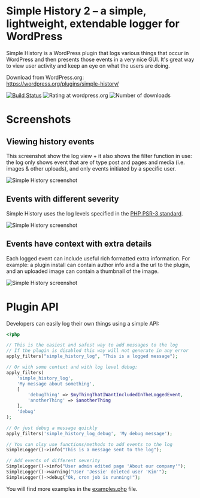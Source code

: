 # Simple History 2 – a simple, lightweight, extendable logger for WordPress

Simple History is a WordPress plugin that logs various things that occur in WordPress and then presents those events in a very nice GUI. It's great way to view user activity and keep an eye on what the users are doing.

Download from WordPress.org:  
https://wordpress.org/plugins/simple-history/

[![Build Status](https://travis-ci.org/bonny/WordPress-Simple-History.svg?branch=master)](https://travis-ci.org/bonny/WordPress-Simple-History)
![Rating at wordpress.org](https://img.shields.io/wordpress/plugin/r/simple-history.svg)
![Number of downloads](https://img.shields.io/wordpress/plugin/dt/simple-history.svg)

# Screenshots

## Viewing history events

This screenshot show the log view + it also shows the filter function in use: the log only shows event that
are of type post and pages and media (i.e. images & other uploads), and only events
initiated by a specific user.

![Simple History screenshot](https://ps.w.org/simple-history/assets/screenshot-1.png?rev=1)

## Events with different severity

Simple History uses the log levels specified in the [PHP PSR-3 standard](http://www.php-fig.org/psr/psr-3/).

![Simple History screenshot](https://ps.w.org/simple-history/assets/screenshot-2.png?rev=1096689)

## Events have context with extra details

Each logged event can include useful rich formatted extra information. For example: a plugin install can contain author info and a the url to the plugin, and an uploaded image can contain a thumbnail of the image.

![Simple History screenshot](http://ps.w.org/simple-history/assets/screenshot-3.png?rev=1096689)

# Plugin API

Developers can easily log their own things using a simple API:

```php
<?php

// This is the easiest and safest way to add messages to the log
// If the plugin is disabled this way will not generate in any error
apply_filters("simple_history_log", "This is a logged message");

// Or with some context and with log level debug:
apply_filters(
	'simple_history_log',
	'My message about something',
	[
		'debugThing' => $myThingThatIWantIncludedInTheLoggedEvent,
		'anotherThing' => $anotherThing
	],
	'debug'
);

// Or just debug a message quickly
apply_filters('simple_history_log_debug', 'My debug message');

// You can olsy use functions/methods to add events to the log
SimpleLogger()->info("This is a message sent to the log");

// Add events of different severity
SimpleLogger()->info("User admin edited page 'About our company'");
SimpleLogger()->warning("User 'Jessie' deleted user 'Kim'");
SimpleLogger()->debug("Ok, cron job is running!");

```

You will find more examples in the [examples.php](https://github.com/bonny/WordPress-Simple-History/blob/master/examples/examples.php) file.
